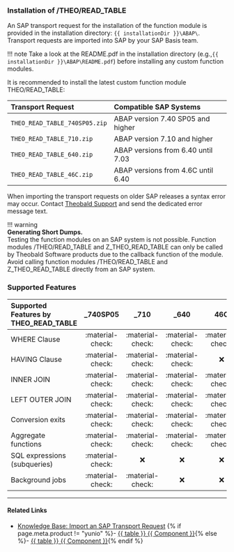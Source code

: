 
### Installation of /THEO/READ_TABLE

An SAP transport request for the installation of the function module is provided in the installation directory: 
`{{ installationDir }}\ABAP\`.<br>
Transport requests are imported into SAP by your SAP Basis team.

!!! note
	Take a look at the README.pdf in the installation directory (e.g.,`{{ installationDir }}\ABAP\README.pdf`) before installing any custom function modules.

It is recommended to install the latest custom function module THEO/READ_TABLE:

| Transport Request | Compatible SAP Systems | 
| :------ |:--- | 
| `THEO_READ_TABLE_740SP05.zip` | ABAP version 7.40 SP05 and higher | 
| `THEO_READ_TABLE_710.zip`  | ABAP version 7.10 and higher | 
| `THEO_READ_TABLE_640.zip`  |  ABAP versions from 6.40 until 7.03 | 
| `THEO_READ_TABLE_46C.zip`  |  ABAP versions from 4.6C until 6.40 | 

When importing the transport requests on older SAP releases a syntax error may occur. Contact [Theobald Support](https://support.theobald-software.com) and send the dedicated error message text.


!!! warning   
	**Generating Short Dumps.**<br>
	Testing the function modules on an SAP system is not possible.
	Function modules /THEO/READ_TABLE and Z_THEO_READ_TABLE can only be called by Theobald Software products due to the callback function of the module.
	Avoid calling function modules /THEO/READ_TABLE and Z_THEO_READ_TABLE directly from an SAP system.
	

	
### Supported Features

| Supported Features by THEO_READ_TABLE| _740SP05 | _710 | _640 | 46C |
| :------ |:---: | :---: | :---: | :---: |
| WHERE Clause | :material-check: | :material-check: | :material-check: | :material-check: | 
| HAVING Clause | :material-check: | :material-check: | :material-check: | :x: |
| INNER JOIN | :material-check: | :material-check: | :material-check: | :material-check: |
| LEFT OUTER JOIN | :material-check: | :material-check: | :material-check: | :material-check: |
| Conversion exits | :material-check: | :material-check: | :material-check: | :material-check: |
| Aggregate functions | :material-check: | :material-check: | :material-check: | :material-check: |
| SQL expressions (subqueries) | :material-check: | :x: | :x: | :x: |
| Background jobs | :material-check: | :material-check: | :x: | :x: |

*****
#### Related Links
- [Knowledge Base: Import an SAP Transport Request](../../knowledge-base/import-an-sap-transport-request.md)
{% if page.meta.product != "yunio" %}- [{{ table }} {{ Component }}](../table/index.md){% else %}- [{{ table }} {{ Component }}](../tables-and-views/index.md){% endif %}